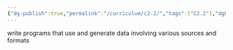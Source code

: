 ```yaml
---
{"dg-publish":true,"permalink":"/curriculum/c2-2/","tags":["C2.2"],"dgHomeLink":false}
---
```


write programs that use and generate data involving various sources and formats
